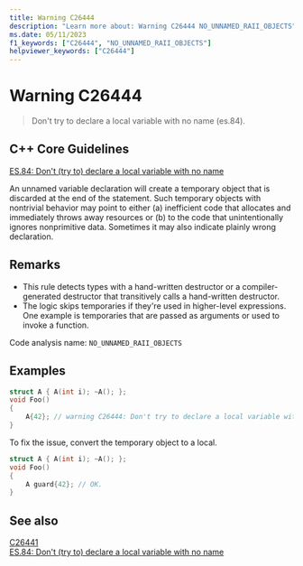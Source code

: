 ```yaml
---
title: Warning C26444
description: "Learn more about: Warning C26444 NO_UNNAMED_RAII_OBJECTS"
ms.date: 05/11/2023
f1_keywords: ["C26444", "NO_UNNAMED_RAII_OBJECTS"]
helpviewer_keywords: ["C26444"]
---
```

# Warning C26444

> Don't try to declare a local variable with no name (es.84).

## C++ Core Guidelines

[ES.84: Don't (try to) declare a local variable with no name](https://isocpp.github.io/CppCoreGuidelines/CppCoreGuidelines#Res-noname)

An unnamed variable declaration will create a temporary object that is discarded at the end of the statement. Such temporary objects with nontrivial behavior may point to either (a) inefficient code that allocates and immediately throws away resources or (b) to the code that unintentionally ignores nonprimitive data. Sometimes it may also indicate plainly wrong declaration.

## Remarks

- This rule detects types with a hand-written destructor or a compiler-generated destructor that transitively calls a hand-written destructor.
- The logic skips temporaries if they're used in higher-level expressions. One example is temporaries that are passed as arguments or used to invoke a function.

Code analysis name: `NO_UNNAMED_RAII_OBJECTS`

## Examples

```cpp
struct A { A(int i); ~A(); };
void Foo()
{
    A{42}; // warning C26444: Don't try to declare a local variable with no name (es.84).
}
```

To fix the issue, convert the temporary object to a local.

```cpp
struct A { A(int i); ~A(); };
void Foo()
{
    A guard{42}; // OK.
}
```

## See also

[C26441](C26441.md)\
[ES.84: Don't (try to) declare a local variable with no name](https://isocpp.github.io/CppCoreGuidelines/CppCoreGuidelines#Res-noname)
